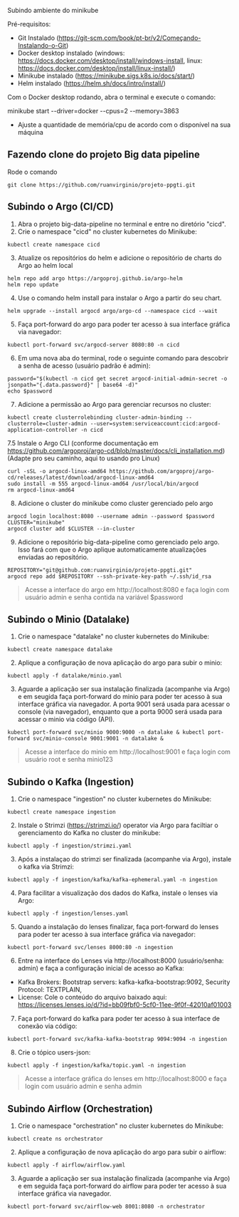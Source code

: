 Subindo ambiente do minikube 

Pré-requisitos:
* Git Instalado (https://git-scm.com/book/pt-br/v2/Começando-Instalando-o-Git)
* Docker desktop instalado (windows: https://docs.docker.com/desktop/install/windows-install, linux: https://docs.docker.com/desktop/install/linux-install/)
* Minikube instalado (https://minikube.sigs.k8s.io/docs/start/)
* Helm instalado (https://helm.sh/docs/intro/install/)


Com o Docker desktop rodando, abra o terminal e execute o comando:

minikube start --driver=docker --cpus=2 --memory=3863

* Ajuste a quantidade de memória/cpu de acordo com o disponível na sua máquina


## Fazendo clone do projeto Big data pipeline
Rode o comando 
```
git clone https://github.com/ruanvirginio/projeto-ppgti.git
```

## Subindo o Argo (CI/CD)
1. Abra o projeto big-data-pipeline no terminal e entre no diretório "cicd". 
2. Crie o namespace "cicd" no cluster kubernetes do Minikube:
```
kubectl create namespace cicd
```

3. Atualize os repositórios do helm e adicione o repositório de charts do Argo ao helm local
```
helm repo add argo https://argoproj.github.io/argo-helm
helm repo update
```

4. Use o comando helm install para instalar o Argo a partir do seu chart.
```
helm upgrade --install argocd argo/argo-cd --namespace cicd --wait
```

5. Faça port-forward do argo para poder ter acesso à sua interface gráfica via navegador:
```
kubectl port-forward svc/argocd-server 8080:80 -n cicd
```

6. Em uma nova aba do terminal, rode o seguinte comando para descobrir a senha de acesso (usuário padrão é admin):
```
password="$(kubectl -n cicd get secret argocd-initial-admin-secret -o jsonpath="{.data.password}" | base64 -d)"
echo $password
```

7. Adicione a permissão ao Argo para gerenciar recursos no cluster:
```
kubectl create clusterrolebinding cluster-admin-binding --clusterrole=cluster-admin --user=system:serviceaccount:cicd:argocd-application-controller -n cicd
```

7.5 Instale o Argo CLI (conforme documentação em https://github.com/argoproj/argo-cd/blob/master/docs/cli_installation.md) (Adapte pro seu caminho, aqui to usando pro Linux)

```
curl -sSL -o argocd-linux-amd64 https://github.com/argoproj/argo-cd/releases/latest/download/argocd-linux-amd64
sudo install -m 555 argocd-linux-amd64 /usr/local/bin/argocd
rm argocd-linux-amd64
```

8. Adicione o cluster do minikube como cluster gerenciado pelo argo
```
argocd login localhost:8080 --username admin --password $password
CLUSTER="minikube"
argocd cluster add $CLUSTER --in-cluster
```

9. Adicione o repositório big-data-pipeline como gerenciado pelo argo. Isso fará com que o Argo aplique automaticamente atualizações enviadas ao repositório.
```
REPOSITORY="git@github.com:ruanvirginio/projeto-ppgti.git"
argocd repo add $REPOSITORY --ssh-private-key-path ~/.ssh/id_rsa
```

> Acesse a interface do argo em http://localhost:8080 e faça login com usuário admin e senha contida na variável $password

## Subindo o Minio (Datalake)

1. Crie o namespace "datalake" no cluster kubernetes do Minikube:
```
kubectl create namespace datalake
```
2. Aplique a configuração de nova aplicação do argo para subir o minio:
```
kubectl apply -f datalake/minio.yaml
```

3. Aguarde a aplicação ser sua instalação finalizada (acompanhe via Argo) e em seugida faça port-forward do minio para poder ter acesso à sua interface gráfica via navegador. 
A porta 9001 será usada para acessar o console (via navegador), enquanto que a porta 9000 será usada para acessar o minio via código (API).

```
kubectl port-forward svc/minio 9000:9000 -n datalake & kubectl port-forward svc/minio-console 9001:9001 -n datalake &
```

> Acesse a interface do minio em http://localhost:9001 e faça login com usuário root e senha minio123

## Subindo o Kafka (Ingestion)
1. Crie o namespace "ingestion" no cluster kubernetes do Minikube:
```
kubectl create namespace ingestion
```

2. Instale o Strimzi (https://strimzi.io/) operator via Argo para faciltiar o gerenciamento do Kafka no cluster do minikube:
```
kubectl apply -f ingestion/strimzi.yaml
```

3. Após a instalaçao do strimzi ser finalizada (acompanhe via Argo), instale o kafka via Strimzi:
```
kubectl apply -f ingestion/kafka/kafka-ephemeral.yaml -n ingestion
```

4. Para facilitar a visualização dos dados do Kafka, instale o lenses via Argo:
```
kubectl apply -f ingestion/lenses.yaml
```

5. Quando a instalação do lenses finalizar, faça port-forward do lenses para poder ter acesso à sua interface gráfica via navegador: 
```
kubectl port-forward svc/lenses 8000:80 -n ingestion
```

6. Entre na interface do Lenses via http://localhost:8000 (usuário/senha: admin) e faça a configuração inicial de acesso ao Kafka:
- Kafka Brokers: Bootstrap servers: kafka-kafka-bootstrap:9092, Security Protocol: TEXTPLAIN, 
- License: Cole o conteúdo do arquivo baixado aqui: https://licenses.lenses.io/d/?id=bb09fbf0-5cf0-11ee-9f0f-42010af01003

7. Faça port-forward do kafka para poder ter acesso à sua interface de conexão via código:
```
kubectl port-forward svc/kafka-kafka-bootstrap 9094:9094 -n ingestion
```

8. Crie o tópico users-json:
```
kubectl apply -f ingestion/kafka/topic.yaml -n ingestion
```


> Acesse a interface gráfica do lenses em http://localhost:8000 e faça login com usuário admin e senha admin

## Subindo Airflow (Orchestration)
1. Crie o namespace "orchestration" no cluster kubernetes do Minikube:
```
kubectl create ns orchestrator
```
2. Aplique a configuração de nova aplicação do argo para subir o airflow:
```
kubectl apply -f airflow/airflow.yaml
```

3. Aguarde a aplicação ser sua instalação finalizada (acompanhe via Argo) e em seguida faça port-forward do airflow para poder ter acesso à sua interface gráfica via navegador.
```
kubectl port-forward svc/airflow-web 8001:8080 -n orchestrator
```
